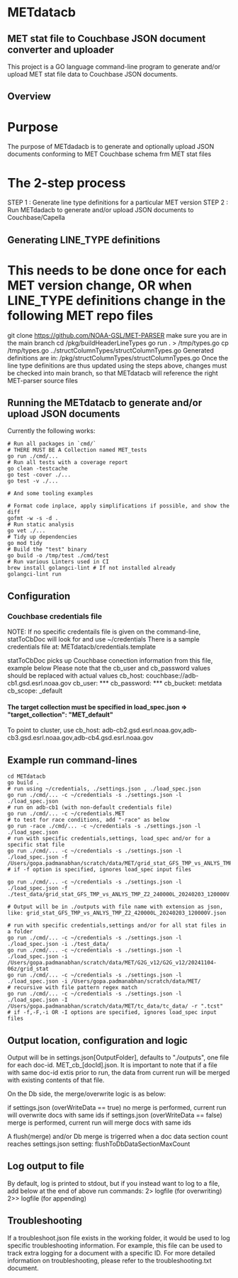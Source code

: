 # METdatacb

## MET stat file to Couchbase JSON document converter and uploader

This project is a GO language command-line program to generate and/or upload MET
stat file data to Couchbase JSON documents.  

## Overview 
# Purpose
The purpose of METdadacb is to generate and optionally upload JSON documents conforming to MET Couchbase schema
frm MET stat files
# The 2-step process
STEP 1 : Generate line type definitions for a particular MET version
STEP 2 : Run METdadacb to generate and/or upload JSON documents to Couchbase/Capella

## Generating LINE_TYPE definitions
# This needs to be done once for each MET version change, OR when LINE_TYPE definitions change in the following MET repo files
git clone https://github.com/NOAA-GSL/MET-PARSER
make sure you are in the main branch
cd  <repo path>/pkg/buildHeaderLineTypes
go run . > /tmp/types.go
cp /tmp/types.go ../structColumnTypes/structColumnTypes.go
Generated definitions are in: <repo path>/pkg/structColumnTypes/structColumnTypes.go
Once the line type definitions are thus updated using the steps above, changes must be 
checked into main branch, so that METdatacb will reference the right MET-parser source files

## Running the METdatacb to generate and/or upload JSON documents 

Currently the following works:

```shell
# Run all packages in `cmd/`
# THERE MUST BE A Collection named MET_tests
go run ./cmd/...
# Run all tests with a coverage report
go clean -testcache
go test -cover ./...
go test -v ./...

# And some tooling examples

# Format code inplace, apply simplifications if possible, and show the diff
gofmt -w -s -d .
# Run static analysis
go vet ./...
# Tidy up dependencies
go mod tidy
# Build the "test" binary
go build -o /tmp/test ./cmd/test
# Run various Linters used in CI
brew install golangci-lint # If not installed already
golangci-lint run
```

## Configuration
### Couchbase credentials file
NOTE: If no specific credentails file is given on the command-line, statToCbDoc
will look for and use ~/credentials
There is a sample credentials file at: METdatacb/credentials.template

statToCbDoc picks up Couchbase conection information from this file, example below
Please note that the cb_user and cb_password values should be replaced with actual values
cb_host: couchbase://adb-cb1.gsd.esrl.noaa.gov
cb_user: ***
cb_password: ***
cb_bucket: metdata
cb_scope: _default
#### The target collection must be specified in load_spec.json => "target_collection": "MET_default"

To point to cluster, use
cb_host: adb-cb2.gsd.esrl.noaa.gov,adb-cb3.gsd.esrl.noaa.gov,adb-cb4.gsd.esrl.noaa.gov


## Example run command-lines
```shell
cd METdatacb
go build .
# run using ~/credentials, ./settings.json , ./load_spec.json 
go run ./cmd/... -c ~/credentials -s ./settings.json -l ./load_spec.json
# run on adb-cb1 (with non-default credentials file)
go run ./cmd/... -c ~/credentials.MET
# to test for race conditions, add "-race" as below
go run -race ./cmd/... -c ~/credentials -s ./settings.json -l ./load_spec.json
# run with specific credentials,settings, load_spec and/or for a specific stat file
go run ./cmd/... -c ~/credentials -s ./settings.json -l ./load_spec.json -f /Users/gopa.padmanabhan/scratch/data/MET/grid_stat_GFS_TMP_vs_ANLYS_TMP_Z2_420000L_20240203_120000V.stat
# if -f option is specified, ignores load_spec input files

go run ./cmd/... -c ~/credentials -s ./settings.json -l ./load_spec.json -f ./test_data/grid_stat_GFS_TMP_vs_ANLYS_TMP_Z2_240000L_20240203_120000V.stat

# Output will be in ./outputs with file name with extension as json, like: grid_stat_GFS_TMP_vs_ANLYS_TMP_Z2_420000L_20240203_120000V.json

# run with specific credentials,settings and/or for all stat files in a folder
go run ./cmd/... -c ~/credentials -s ./settings.json -l ./load_spec.json -i ./test_data/
go run ./cmd/... -c ~/credentials -s ./settings.json -l ./load_spec.json -i /Users/gopa.padmanabhan/scratch/data/MET/G2G_v12/G2G_v12/20241104-06z/grid_stat
go run ./cmd/... -c ~/credentials -s ./settings.json -l ./load_spec.json -i /Users/gopa.padmanabhan/scratch/data/MET/
# recursive with file pattern regex match
go run ./cmd/... -c ~/credentials -s ./settings.json -l ./load_spec.json -I /Users/gopa.padmanabhan/scratch/data/MET/tc_data/tc_data/ -r ".tcst"
# if -f,-F,-i OR -I options are specified, ignores load_spec input files
```

## Output location, configuration and logic
Output will be in settings.json[OutputFolder], defaults to "./outputs", one file for each doc-id.
MET_cb_[docId].json.  It is important to note that if 
a file with same doc-id extis prior to run, the data from
current run will be merged with existing contents of that file.

On the Db side, the merge/overwrite logic is as below:

if settings.json (overWriteData == true)
    no merge is performed, current run will overwrite docs with same ids
if settings.json (overWriteData == false)
    merge is performed, current run will merge docs with same ids

A flush(merge) and/or Db merge is trigerred when a doc data section count reaches
settings.json setting: flushToDbDataSectionMaxCount


## Log output to file
By default, log is printed to stdout, but if you instead want to log to a file, add below at the end of above run commands:
2> logfile (for overwriting)
2>> logfile (for appending)

## Troubleshooting
If a troubleshoot.json file exists in the working folder, it would be used to log specific troubleshooting information.
For example, this file can be used to track extra logging for a document with a specific ID.
For more detailed information on troubleshooting, please refer to the troubleshooting.txt document.